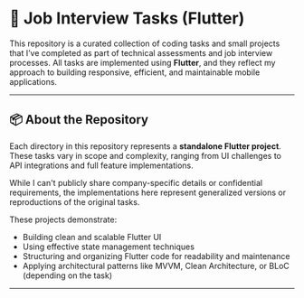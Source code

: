 # 🚀 Job Interview Tasks (Flutter)

This repository is a curated collection of coding tasks and small projects that I’ve completed as part of technical assessments and job interview processes. All tasks are implemented using **Flutter**, and they reflect my approach to building responsive, efficient, and maintainable mobile applications.

---

## 📦 About the Repository

Each directory in this repository represents a **standalone Flutter project**. These tasks vary in scope and complexity, ranging from UI challenges to API integrations and full feature implementations.

While I can't publicly share company-specific details or confidential requirements, the implementations here represent generalized versions or reproductions of the original tasks.

These projects demonstrate:

- Building clean and scalable Flutter UI
- Using effective state management techniques
- Structuring and organizing Flutter code for readability and maintenance
- Applying architectural patterns like MVVM, Clean Architecture, or BLoC (depending on the task)

---
